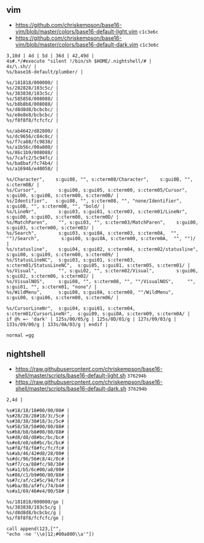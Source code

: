 ## vim

- <https://github.com/chriskempson/base16-vim/blob/master/colors/base16-default-light.vim> `c1c3e6c`
- <https://github.com/chriskempson/base16-vim/blob/master/colors/base16-default-dark.vim> `c1c3e6c`

```
3,10d | 4d | 5d | 36d | 42,49d |
4s#.*/#execute "silent !/bin/sh $HOME/.nightshell/# |
4s/\.sh// |
%s/base16-default/plumber/ |

%s/181818/000000/ |
%s/282828/183c5c/ |
%s/383838/183c5c/ |
%s/585858/008088/ |
%s/b8b8b8/008088/ |
%s/d8d8d8/bcbcbc/ |
%s/e8e8e8/bcbcbc/ |
%s/f8f8f8/fcfcfc/ |

%s/ab4642/d82800/ |
%s/dc9656/c84c0c/ |
%s/f7ca88/fc9838/ |
%s/a1b56c/00a800/ |
%s/86c1b9/008088/ |
%s/7cafc2/5c94fc/ |
%s/ba8baf/fc74b4/ |
%s/a16946/e40058/ |

%s/Character",    s:gui08, "", s:cterm08/Character",    s:gui0B, "", s:cterm0B/ |
%s/Cursor",        s:gui00, s:gui05, s:cterm00, s:cterm05/Cursor",        s:gui00, s:gui0B, s:cterm00, s:cterm0B/ |
%s/Identifier",   s:gui08, "", s:cterm08, "", "none/Identifier",   s:gui0B, "", s:cterm0B, "", "bold/ |
%s/LineNr",        s:gui03, s:gui01, s:cterm03, s:cterm01/LineNr",        s:gui00, s:gui0D, s:cterm00, s:cterm0D/ |
%s/MatchParen",    "", s:gui03, "", s:cterm03/MatchParen",    s:gui00, s:gui03, s:cterm00, s:cterm03/ |
%s/Search",        s:gui03, s:gui0A, s:cterm03, s:cterm0A,  "", "")/Search",        s:gui00, s:gui0A, s:cterm00, s:cterm0A,  "", "")/ |
%s/statusline",    s:gui04, s:gui02, s:cterm04, s:cterm02/statusline",    s:gui00, s:gui09, s:cterm00, s:cterm09/ |
%s/StatusLineNC",  s:gui03, s:gui01, s:cterm03, s:cterm01/StatusLineNC",  s:gui05, s:gui01, s:cterm05, s:cterm01/ |
%s/Visual",        "", s:gui02, "", s:cterm02/Visual",        s:gui06, s:gui02, s:cterm06, s:cterm02/ |
%s/VisualNOS",     s:gui08, "", s:cterm08, "", ""/VisualNOS",     "", s:gui01, "", s:cterm01, "none"/ |
%s/WildMenu",      s:gui08, s:gui0A, s:cterm08, ""/WildMenu",      s:gui00, s:gui06, s:cterm00, s:cterm06/ |

%s/CursorLineNr",  s:gui04, s:gui01, s:cterm04, s:cterm01/CursorLineNr",  s:gui09, s:gui0A, s:cterm09, s:cterm0A/ |
if @% =~ 'dark' | 125s/00/05/g | 125s/0D/01/g | 127s/09/03/g | 133s/09/00/g | 133s/0A/03/g | endif |

normal =gg
```




## nightshell

- <https://raw.githubusercontent.com/chriskempson/base16-shell/master/scripts/base16-default-light.sh> `376294b`
- <https://raw.githubusercontent.com/chriskempson/base16-shell/master/scripts/base16-default-dark.sh> `376294b`

```
2,4d |

%s#18/18/18#00/00/00# |
%s#28/28/28#18/3c/5c# |
%s#38/38/38#18/3c/5c# |
%s#58/58/58#00/80/88# |
%s#b8/b8/b8#00/80/88# |
%s#d8/d8/d8#bc/bc/bc# |
%s#e8/e8/e8#bc/bc/bc# |
%s#f8/f8/f8#fc/fc/fc# |
%s#ab/46/42#d8/28/00# |
%s#dc/96/56#c8/4c/0c# |
%s#f7/ca/88#fc/98/38# |
%s#a1/b5/6c#00/a8/00# |
%s#86/c1/b9#00/80/88# |
%s#7c/af/c2#5c/94/fc# |
%s#ba/8b/af#fc/74/b4# |
%s#a1/69/46#e4/00/58# |

%s/181818/000000/ge |
%s/383838/183c5c/g |
%s/d8d8d8/bcbcbc/g |
%s/f8f8f8/fcfcfc/ge |

call append(123,["",
"echo -ne '\\e]12;#00a800\\a'"])
```
